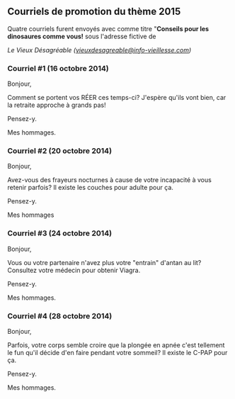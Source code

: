 ## Courriels de promotion du thème 2015

Quatre courriels furent envoyés avec comme titre "**Conseils pour les dinosaures comme vous!** sous l'adresse fictive de

*Le Vieux Désagréable (vieuxdesagreable@info-vieillesse.com)*

### Courriel #1 (16 octobre 2014)

Bonjour,               

Comment se portent vos RÉER ces temps-ci? J'espère qu'ils vont bien, car la retraite approche à grands pas!             

Pensez-y.              

Mes hommages.

### Courriel #2 (20 octobre 2014)

Bonjour,               

Avez-vous des frayeurs nocturnes à cause de votre incapacité à vous retenir parfois? Il existe les couches pour adulte pour ça.
       
Pensez-y.              

Mes hommages

### Courriel #3 (24 octobre 2014)

Bonjour,               

Vous ou votre partenaire n'avez plus votre "entrain" d'antan au lit? Consultez votre médecin pour obtenir Viagra.      
       
Pensez-y.      
       
Mes hommages. 

### Courriel #4 (28 octobre 2014)

Bonjour,
               
Parfois, votre corps semble croire que la plongée en apnée c'est tellement le fun qu'il décide d'en faire pendant votre sommeil? Il existe le C-PAP pour ça.   
       
Pensez-y.              

Mes hommages.   
